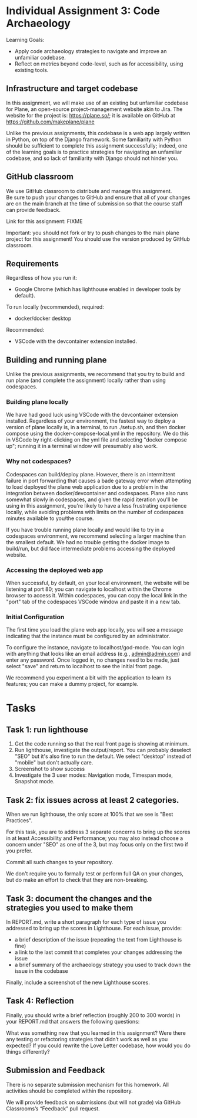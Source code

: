 # Individual Assignment 3: Code Archaeology 

Learning Goals:
* Apply code archaeology strategies to navigate and improve an unfamiliar codebase.
* Reflect on metrics beyond code-level, such as for accessibility, using existing tools. 

## Infrastructure and target codebase

In this assignment, we will make use of an existing but unfamiliar codebase for
Plane, an open-source project-management website akin to Jira.  The website for
the project is: https://plane.so/; it is available on GitHub at
https://github.com/makeplane/plane

Unlike the previous assignments, this codebase is a web app largely
written in Python, on top of the Django framework.  Some familiarity with Python
should be sufficient to complete this assignment successfully; indeed, one of
the learning goals is to practice strategies for navigating an unfamiliar
codebase, and so lack of familiarity with Django should not hinder you.  

## GitHub classroom

We use GitHub classroom to distribute and manage this assignment.  
Be sure to push your changes to GitHub and ensure that all of your changes are
on the main branch at the time of submission so that the course staff can
provide feedback.

Link for this assignment: FIXME

Important: you should not fork or try to push changes to the main plane project
for this assignment! You should use the version produced by GitHub classroom. 

## Requirements

Regardless of how you run it:
* Google Chrome (which has lighthouse enabled in developer tools by default).

To run locally (recommended), required:
* docker/docker desktop

Recommended: 
* VSCode with the devcontainer extension installed.

## Building and running plane

Unlike the previous assignments, we recommend that you try to build and run
plane (and complete the assignment) locally rather than using codespaces.


### Building plane locally

We have had good luck using VSCode with the devcontainer extension installed.
Regardless of your environment, the fastest way to deploy a version of
plane locally is, in a terminal, to run ./setup.sh, and then docker compose
using the docker-compose-local.yml in the repository.  We do this in VSCode by right-clicking on
the yml file and selecting "docker compose up"; running it in a terminal window
will presumably also work.

### Why not codespaces?

Codespaces can build/deploy plane. However, there is an intermittent failure
in port forwarding that causes a bade gateway error when attempting to
load deployed the plane web application due to a problem in the integration between
docker/devcontainer and codespaces.  Plane also runs somewhat slowly in
codespaces, and given the rapid iteration you'll be using in this
assignment, you're likely to have a less frustrating experience locally,
while avoiding problems with limits on the number of codespaces minutes
available to you/the course. 

If you have trouble running plane locally and would like to try in a codespaces
environment, we recommend selecting a larger machine than the smallest default.
We had no trouble getting the docker image to build/run, but did face
intermediate problems accessing the deployed website. 

### Accessing the deployed web app

When successful, by default, on your local environment, the website will be
listening at port 80; you can navigate to localhost within the Chrome browser to
access it.  Within codespaces, you can copy the local link in the "port" tab of
the codespaces VSCode window and paste it in a new tab.  

### Initial Configuration

The first time you load the plane web app locally, you will see a message
indicating that the instance must be configured by an administrator.

To configure the instance, navigate to localhost/god-mode.  You can login with
anything that looks like an email address (e.g., admin@admin.com) and enter any
password.  Once logged in, no changes need to be made, just select "save" and
return to localhost to see the initial front page.

We recommend you experiment a bit with the application to learn its features;
you can make a dummy project, for example.

# Tasks

## Task 1: run lighthouse

1. Get the code running so that the real front page is showing at minimum.
2. Run lighthouse, investigate the output/report.  You can probably deselect
   "SEO" but it's also fine to run the default.  We select "desktop" instead of
   "mobile" but don't actually care. 
3. Screenshot to show success
4. Investigate the 3 user modes: Navigation mode, Timespan mode, Snapshot mode. 

## Task 2: fix issues across at least 2 categories. 

When we run lighthouse, the only score at 100% that we see is "Best Practices".

For this task, you are to address 3 separate concerns to bring up the
scores in at least Accessibility and Performance; you may also instead choose a
concern under "SEO" as one of the 3, but may focus only on the first two if you
prefer.

Commit all such changes to your repository.

We don't require you to formally test or perform full QA on your changes, but do
make an effort to check that they are non-breaking.

## Task 3: document the changes and the strategies you used to make them

In REPORT.md, write a short paragraph for each type of issue you addressed to
bring up the scores in Lighthouse.  For each issue, provide:

* a brief description of the issue (repeating the text from Lighthouse is fine)
* a link to the last commit that completes your changes addressing the issue
* a brief summary of the archaeology strategy you used to track down the issue in the
  codebase 

Finally, include a screenshot of the new Lighthouse scores.

## Task 4: Reflection

Finally, you should write a brief reflection (roughly 200 to 300 words) in your
REPORT.md that answers the following questions:



What was something new that you learned in this assignment?
Were there any testing or refactoring strategies that didn’t work as well as you expected?
If you could rewrite the Love Letter codebase, how would you do things differently?

## Submission and Feedback
There is no separate submission mechanism for this homework. All activities
should be completed within the repository. 

We will provide feedback on submissions (but will not grade) via GitHub
Classrooms’s “Feedback” pull request.




